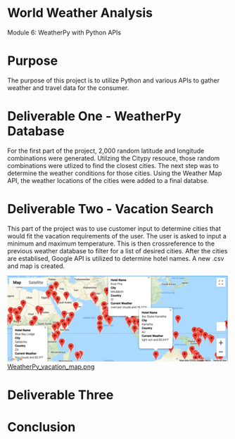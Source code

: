 # World Weather Analysis
Module 6: WeatherPy with Python APIs

# Purpose
The purpose of this project is to utilize Python and various APIs to gather weather and travel data for the consumer.

# Deliverable One - WeatherPy Database
For the first part of the project, 2,000 random latitude and longitude combinations were generated.     Utilzing the Citypy resouce, those random combinations were utlized to find the closest cities.   The next step was to determine the weather conditions for those cities.    Using the Weather Map API, the weather locations of the cities were added to a final databse.   

# Deliverable Two - Vacation Search
This part of the project was to use customer input to determine cities that would fit the vacation requirements of the user.     The user is asked to input a minimum and maximum temperature.   This is then crossreference to the previous weather database to filter for a list of desired cities.    After the cities are establised, Google API is utilized to determine hotel names.     A new .csv and map is created.   

<img src="/Vacation_Search/WeatherPy_vacation_map.png" width="600"> [WeatherPy_vacation_map.png](/Vacation_Search/WeatherPy_vacation_map.png)


# Deliverable Three
# Conclusion

